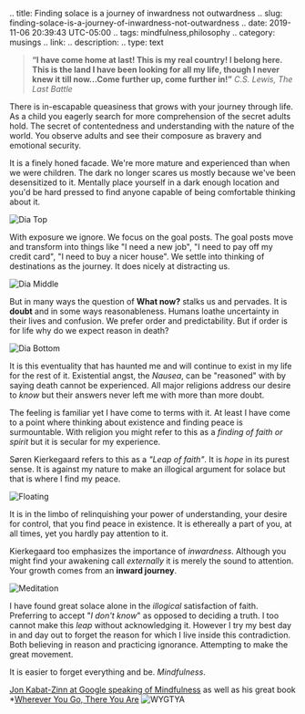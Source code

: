 .. title: Finding solace is a journey of inwardness not outwardness
.. slug: finding-solace-is-a-journey-of-inwardness-not-outwardness
.. date: 2019-11-06 20:39:43 UTC-05:00
.. tags: mindfulness,philosophy
.. category: musings
.. link: 
.. description: 
.. type: text

> **“I have come home at last! This is my real country! I belong here. This is the land I have been looking for all my life, though I never knew it till now...Come further up, come further in!”**
>  *C.S. Lewis, The Last Battle*

There is in-escapable queasiness that grows with your journey through life. As a child you eagerly search for more comprehension of the secret adults hold. The secret of contentedness and understanding with the nature of the world. You observe adults and see their composure as bravery and emotional security.

<!-- TEASER_END -->

It is a finely honed facade. We're more mature and experienced than when we were children. The dark no longer scares us mostly because we've been desensitized to it. Mentally place yourself in a dark enough location and you'd be hard pressed to find anyone capable of being comfortable thinking about it.

![Dia Top](/images/diatop.jpg)

With exposure we ignore. We focus on the goal posts. The goal posts move and transform into things like "I need a new job", "I need to pay off my credit card", "I need to buy a nicer house". We settle into thinking of destinations as the journey. It does nicely at distracting us.

![Dia Middle](/images/diamiddle.jpg)

But in many ways the question of **What now?** stalks us and pervades. It is **doubt** and in some ways reasonableness. Humans loathe uncertainty in their lives and confusion. We prefer order and predictability. But if order is for life why do we expect reason in death?

 ![Dia Bottom](/images/diabottom.jpg)

 It is this eventuality that has haunted me and will continue to exist in my life for the rest of it. Existential angst, the *Nausea*, can be "reasoned" with by saying death cannot be experienced. All major religions address our desire to *know* but their answers never left me with more than more doubt.

The feeling is familiar yet I have come to terms with it. At least  I have come to a point where thinking about existence and finding peace is surmountable. With religion you might refer to this as a *finding of faith or spirit* but it is secular for my experience. 

Søren Kierkegaard refers to this as a *"Leap of faith"*.  It is *hope* in its purest sense. It is against my nature to make an illogical argument for solace but that is where I find my peace. 

![Floating](/images/floating.jpg)

It is in the limbo of relinquishing your power of understanding, your desire for control, that you find peace in existence. It is ethereally a part of you, at all times, yet you hardly pay attention to it. 

Kierkegaard too emphasizes the importance of *inwardness*. Although you might find your awakening call *externally* it is merely the sound to attention. Your growth comes from an **inward journey**.

![Meditation](/images/meditation.jpg)

I have found great solace alone in the *illogical* satisfaction of faith. Preferring to accept "*I don't know*" as opposed to deciding a truth. I too cannot make this *leap* without acknowledging it. However I try my best day in and day out to forget the reason for which I live inside this contradiction. Both believing in reason and practicing ignorance. Attempting to make the great movement.

It is easier to forget everything and be. *Mindfulness*. 

[Jon Kabat-Zinn at Google speaking of Mindfulness](https://youtu.be/3nwwKbM_vJc?t=1265) as well as his great book *[Wherever You Go, There You Are](https://www.goodreads.com/book/show/14096.Wherever_You_Go_There_You_Are*)
![WYGTYA](/images/whereveryougo.jpg)

